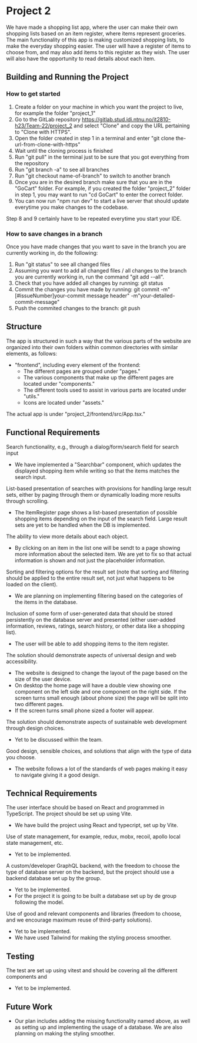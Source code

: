 # Project 2
We have made a shopping list app, where the user can make their own shopping lists based on an item register, where items represent groceries. The main functionality of this app is making customized shopping lists, to make the everyday shopping easier. The user will have a register of items to choose from, and may also add items to this register as they wish. The user will also have the opportunity to read details about each item.

## Building and Running the Project
### How to get started
1. Create a folder on your machine in which you want the project to live, for example the folder "project_1"
2. Go to the GitLab repository https://gitlab.stud.idi.ntnu.no/it2810-h23/Team-22/project_2 and select "Clone" and copy the URL pertaining to "Clone with HTTPS".
3. Open the folder created in step 1 in a terminal and enter "git clone the-url-from-clone-with-https"
4. Wait until the cloning process is finished
5. Run "git pull" in the terminal just to be sure that you got everything from the repository
6. Run "git branch -a" to see all branches
7. Run "git checkout name-of-branch" to switch to another branch
8. Once you are in the desired branch make sure that you are in the "GoCart" folder. For example, if you created the folder "project_2" folder in step 1, you may want to run "cd GoCart" to enter the correct folder.
9. You can now run "npm run dev" to start a live server that should update everytime you make changes to the codebase.

Step 8 and 9 certainly have to be repeated everytime you start your IDE. 

### How to save changes in a branch
Once you have made changes that you want to save in the branch you are currently working in, do the following:
1. Run "git status" to see all changed files
2. Assuming you want to add all changed files / all changes to the branch you are currently working in, run the command "git add --all".
5. Check that you have added all changes by running: git status
4. Commit the changes you have made by running: git commit -m"[#issueNumber]your-commit message header" -m"your-detailed-commit-message"
5. Push the commited changes to the branch: git push

## Structure
The app is structured in such a way that the various parts of the website are organized into their own folders within common directories with similar elements, as follows:
* "frontend", including every element of the frontend:
    - The different pages are grouped under "pages."
    - The various components that make up the different pages are located under "components."
    - The different tools used to assist in various parts are located under "utils."
    - Icons are located under "assets."

The actual app is under "project_2/frontend/src/App.tsx."

## Functional Requirements
Search functionality, e.g., through a dialog/form/search field for search input
* We have implemented a "Searchbar" component, which updates the displayed shopping item while writing so that the items matches the search input.

List-based presentation of searches with provisions for handling large result sets, either by paging through them or dynamically loading more results through scrolling.
* The ItemRegister page shows a list-based presentation of possible shopping items depending on the input of the search field. Large result sets are yet to be handled when the DB is implemented.

The ability to view more details about each object.
* By clicking on an item in the list one will be sendt to a page showing more information about the selected item. We are yet to fix so that actual information is shown and not just the placeholder information.

Sorting and filtering options for the result set (note that sorting and filtering should be applied to the entire result set, not just what happens to be loaded on the client).
* We are planning on implementing filtering based on the categories of the items in the database.

Inclusion of some form of user-generated data that should be stored persistently on the database server and presented (either user-added information, reviews, ratings, search history, or other data like a shopping list). 
* The user will be able to add shopping items to the item register.

The solution should demonstrate aspects of universal design and web accessibility.
* The website is designed to change the layout of the page based on the size of the user device. 
* On desktop the home page will have a double view showing one component on the left side and one component on the right side. If the screen turns small enough (about phone size) the page will be split into two different pages.
* If the screen turns small phone sized a footer will appear.

The solution should demonstrate aspects of sustainable web development through design choices.
*  Yet to be discussed within the team.

Good design, sensible choices, and solutions that align with the type of data you choose.
* The website follows a lot of the standards of web pages making it easy to navigate giving it a good design.

## Technical Requirements
The user interface should be based on React and programmed in TypeScript. The project should be set up using Vite.
* We have build the project using React and typecript, set up by Vite.

Use of state management, for example, redux, mobx, recoil, apollo local state management, etc.
* Yet to be implemented.

A custom/developer GraphQL backend, with the freedom to choose the type of database server on the backend, but the project should use a backend database set up by the group.
* Yet to be implemented.
* For the project it is going to be built a database set up by de group following the  model. 

Use of good and relevant components and libraries (freedom to choose, and we encourage maximum reuse of third-party solutions).
* Yet to be implemented.
* We have used Tailwind for making the styling process smoother.

## Testing
The test are set up using vitest and should be covering all the different components and 
* Yet to be implemented.

## Future Work
- Our plan includes adding the missing functionality named above, as well as setting up and implementing the usage of a database. We are also planning on making the styling smoother.